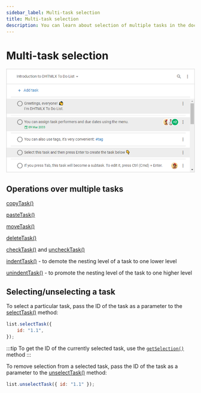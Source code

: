 ```yaml
---
sidebar_label: Multi-task selection
title: Multi-task selection
description: You can learn about selection of multiple tasks in the documentation of the DHTMLX JavaScript To Do List library. Browse developer guides and API reference, try out code examples and live demos, and download a free 30-day evaluation version of DHTMLX To Do List.
---
```


# Multi-task selection

![Multiselection](../assets/multiselection.png)


## Operations over multiple tasks


[copyTask()](../../api/methods/copytask_method/) 

[pasteTask()](../../api/methods/pastetask_method/)

[moveTask()](../../api/methods/movetask_method/) 

[deleteTask()](../../api/methods/deletetask_method/) 

[checkTask()](../../api/methods/checktask_method/) and [uncheckTask()](../../api/methods/unchecktask_method/) 

[indentTask()](../../api/methods/indenttask_method/) - to demote the nesting level of a task to one lower level

[unindentTask()](../../api/methods/unindenttask_method/) - to promote the nesting level of the task to one higher level


## Selecting/unselecting a task

To select a particular task, pass the ID of the task as a parameter to the [selectTask()](../../api/methods/selecttask_method/) method:

~~~js
list.selectTask({ 
    id: "1.1",
});
~~~

:::tip
To get the ID of the currently selected task, use the [`getSelection()`](../../api/methods/getselection_method/) method
:::

To remove selection from a selected task, pass the ID of the task as a parameter to the [unselectTask()](../../api/methods/unselecttask_method/) method:

~~~js
list.unselectTask({ id: "1.1" });
~~~









